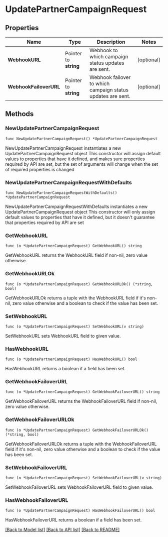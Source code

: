 # UpdatePartnerCampaignRequest

## Properties

Name | Type | Description | Notes
------------ | ------------- | ------------- | -------------
**WebhookURL** | Pointer to **string** | Webhook to which campaign status updates are sent. | [optional] 
**WebhookFailoverURL** | Pointer to **string** | Webhook failover to which campaign status updates are sent. | [optional] 

## Methods

### NewUpdatePartnerCampaignRequest

`func NewUpdatePartnerCampaignRequest() *UpdatePartnerCampaignRequest`

NewUpdatePartnerCampaignRequest instantiates a new UpdatePartnerCampaignRequest object
This constructor will assign default values to properties that have it defined,
and makes sure properties required by API are set, but the set of arguments
will change when the set of required properties is changed

### NewUpdatePartnerCampaignRequestWithDefaults

`func NewUpdatePartnerCampaignRequestWithDefaults() *UpdatePartnerCampaignRequest`

NewUpdatePartnerCampaignRequestWithDefaults instantiates a new UpdatePartnerCampaignRequest object
This constructor will only assign default values to properties that have it defined,
but it doesn't guarantee that properties required by API are set

### GetWebhookURL

`func (o *UpdatePartnerCampaignRequest) GetWebhookURL() string`

GetWebhookURL returns the WebhookURL field if non-nil, zero value otherwise.

### GetWebhookURLOk

`func (o *UpdatePartnerCampaignRequest) GetWebhookURLOk() (*string, bool)`

GetWebhookURLOk returns a tuple with the WebhookURL field if it's non-nil, zero value otherwise
and a boolean to check if the value has been set.

### SetWebhookURL

`func (o *UpdatePartnerCampaignRequest) SetWebhookURL(v string)`

SetWebhookURL sets WebhookURL field to given value.

### HasWebhookURL

`func (o *UpdatePartnerCampaignRequest) HasWebhookURL() bool`

HasWebhookURL returns a boolean if a field has been set.

### GetWebhookFailoverURL

`func (o *UpdatePartnerCampaignRequest) GetWebhookFailoverURL() string`

GetWebhookFailoverURL returns the WebhookFailoverURL field if non-nil, zero value otherwise.

### GetWebhookFailoverURLOk

`func (o *UpdatePartnerCampaignRequest) GetWebhookFailoverURLOk() (*string, bool)`

GetWebhookFailoverURLOk returns a tuple with the WebhookFailoverURL field if it's non-nil, zero value otherwise
and a boolean to check if the value has been set.

### SetWebhookFailoverURL

`func (o *UpdatePartnerCampaignRequest) SetWebhookFailoverURL(v string)`

SetWebhookFailoverURL sets WebhookFailoverURL field to given value.

### HasWebhookFailoverURL

`func (o *UpdatePartnerCampaignRequest) HasWebhookFailoverURL() bool`

HasWebhookFailoverURL returns a boolean if a field has been set.


[[Back to Model list]](../README.md#documentation-for-models) [[Back to API list]](../README.md#documentation-for-api-endpoints) [[Back to README]](../README.md)


